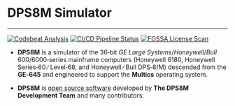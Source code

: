# DPS8M Simulator

-----------------

[![Codebeat Analysis](https://codebeat.co/badges/8aca1218-e280-4e0d-86c4-692cd70e384a)](https://codebeat.co/projects/gitlab-com-dps8m-dps8m-master)
[![CI/CD Pipeline Status](https://gitlab.com/dps8m/dps8m/badges/master/pipeline.svg?ignore_skipped=true)](https://gitlab.com/dps8m/dps8m/pipelines/latest/)
[![FOSSA License Scan](https://app.fossa.com/api/projects/git%2Bgitlab.com%2Fdps8m%2Fdps8m.svg?type=shield)](https://app.fossa.com/projects/git%2Bgitlab.com%2Fdps8m%2Fdps8m?ref=badge_shield)

 - **DPS8M** is a simulator of the 36‑bit _GE Large Systems_/_Honeywell_/_Bull_
   600/6000‑series mainframe computers (Honeywell 6180, Honeywell Series‑60 ∕ Level‑68,
   and Honeywell ∕ Bull DPS‑8/M) descended from the **GE‑645** and engineered to
   support the **Multics** operating system.

 - **DPS8M** is [open source software](LICENSE.md) developed by
   **The DPS8M Development Team** and many contributors.
